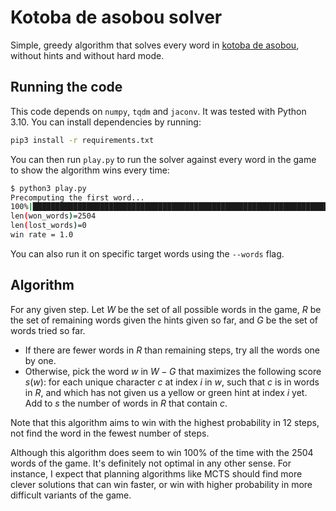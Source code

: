 # Kotoba de asobou solver
Simple, greedy algorithm that solves every word in [kotoba de asobou](https://taximanli.github.io/kotobade-asobou/),
without hints and without hard mode.

## Running the code
This code depends on `numpy`, `tqdm` and `jaconv`. It was tested with Python 3.10. You can install dependencies by 
running:
```bash
pip3 install -r requirements.txt
```

You can then run `play.py` to run the solver against every word in the game to show the algorithm wins every time:
```bash
$ python3 play.py 
Precomputing the first word...
100%|████████████████████████████████████████████████████████████████████████████████████| 2504/2504 [00:03<00:00, 629.18it/s]
len(won_words)=2504
len(lost_words)=0
win rate = 1.0
```
You can also run it on specific target words using the `--words` flag.

## Algorithm
For any given step. Let $W$ be the set of all possible words in the game, $R$ 
be the set of remaining words given the hints given so far, and $G$ be the set of words
tried so far.
- If there are fewer words in $R$ than remaining steps, try all the words one by one.
- Otherwise, pick the word $w$ in $W - G$ that maximizes the following score $s(w)$: for each unique character $c$
at index $i$ in $w$, such that $c$ is in words in $R$, and which has not given us a yellow or green hint
at index $i$ yet. Add to $s$ the number of words in $R$ that contain $c$.

Note that this algorithm aims to win with the highest probability in 12 steps, not find the word in the 
fewest number of steps. 

Although this algorithm does seem to win 100% of the time with the 2504 words of the game. It's 
definitely not  optimal in any other sense. For instance, I expect that planning algorithms like 
MCTS should find more clever solutions that can win faster, or win with higher probability in more
difficult variants of the game.
